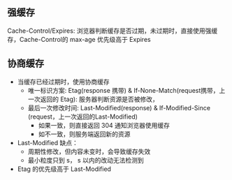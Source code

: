 ## 强缓存
Cache-Control/Expires: 浏览器判断缓存是否过期，未过期时，直接使用强缓存，Cache-Control的 max-age 优先级高于 Expires
## 协商缓存
* 当缓存已经过期时，使用协商缓存
  * 唯一标识方案: Etag(response 携带) & If-None-Match(request携带，上一次返回的 Etag): 服务器判断资源是否被修改，
  * 最后一次修改时间: Last-Modified(response) & If-Modified-Since (request，上一次返回的Last-Modified)
    * 如果一致，则直接返回 304 通知浏览器使用缓存
    * 如不一致，则服务端返回新的资源
* Last-Modified 缺点：
  * 周期性修改，但内容未变时，会导致缓存失效
  * 最小粒度只到 s， s 以内的改动无法检测到
* Etag 的优先级高于 Last-Modified
